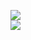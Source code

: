 [![](https://img.shields.io/badge/Made%20With-Github%20Spray-lightgrey.svg?style=for-the-badge&logo=github)](https://github.com/Annihil/github-spray#3708)  
[![](https://i.imgur.com/2DrTn0Z.gif)](https://github.com/Annihil/github-spray)